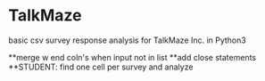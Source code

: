 # TalkMaze
basic csv survey response analysis for TalkMaze Inc. in Python3

**merge w end coln's when input not in list 
**add close statements
**STUDENT: find one cell per survey and analyze
